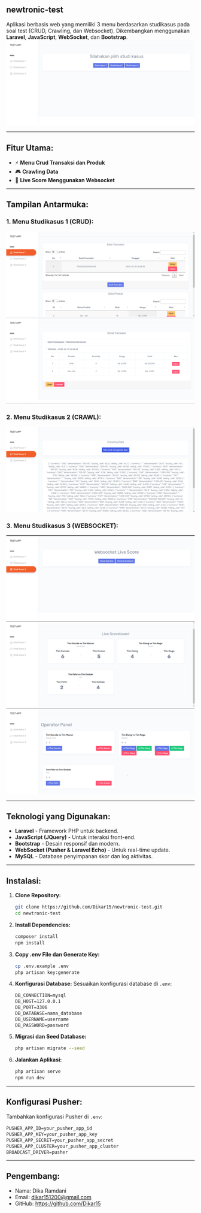 
## **newtronic-test**  
Aplikasi berbasis web yang memiliki 3 menu berdasarkan studikasus pada soal test (CRUD, Crawling, dan Websocket). Dikembangkan menggunakan **Laravel**, **JavaScript**, **WebSocket**, dan **Bootstrap**.
![Dashboard](./public/images/Dashboard.png)

---

## **Fitur Utama:**
- ⚡ **Menu Crud Transaksi dan Produk**
- 🎮 **Crawling Data**
- 🔑 **Live Score Menggunakan Websocket**

---

## **Tampilan Antarmuka:**
### **1. Menu Studikasus 1 (CRUD):**
![Halaman Utama Studikasus 1](./public/images/Crud1.png)
![Halaman Detail Transaksi](./public/images/Crud2.png)

### **2. Menu Studikasus 2 (CRAWL):**
![Halaman Utama Studikasus 2](./public/images/Crawling.png)

### **3. Menu Studikasus 3 (WEBSOCKET):**
![Halaman Utama Studikasus 3](./public/images/Websocket1.png)
![Halaman Scoreboard](./public/images/Websocket2.png)
![Halaman Operator](./public/images/Websocket3.png)

---

## **Teknologi yang Digunakan:**
- **Laravel** - Framework PHP untuk backend.
- **JavaScript (JQuery)** - Untuk interaksi front-end.
- **Bootstrap** - Desain responsif dan modern.
- **WebSocket (Pusher & Laravel Echo)** - Untuk real-time update.
- **MySQL** - Database penyimpanan skor dan log aktivitas.

---

## **Instalasi:**
1. **Clone Repository:**
   ```sh
   git clone https://github.com/Dikar15/newtronic-test.git
   cd newtronic-test
   ```

2. **Install Dependencies:**
   ```sh
   composer install
   npm install
   ```

3. **Copy .env File dan Generate Key:**
   ```sh
   cp .env.example .env
   php artisan key:generate
   ```

4. **Konfigurasi Database:**
   Sesuaikan konfigurasi database di `.env`:
   ```
   DB_CONNECTION=mysql
   DB_HOST=127.0.0.1
   DB_PORT=3306
   DB_DATABASE=nama_database
   DB_USERNAME=username
   DB_PASSWORD=password
   ```

5. **Migrasi dan Seed Database:**
   ```sh
   php artisan migrate --seed
   ```

6. **Jalankan Aplikasi:**
   ```sh
   php artisan serve
   npm run dev
   ```

---

## **Konfigurasi Pusher:**
Tambahkan konfigurasi Pusher di `.env`:
```
PUSHER_APP_ID=your_pusher_app_id
PUSHER_APP_KEY=your_pusher_app_key
PUSHER_APP_SECRET=your_pusher_app_secret
PUSHER_APP_CLUSTER=your_pusher_app_cluster
BROADCAST_DRIVER=pusher
```

---

## **Pengembang:**
- Nama: Dika Ramdani
- Email: dikar151200@gmail.com
- GitHub: https://github.com/Dikar15

